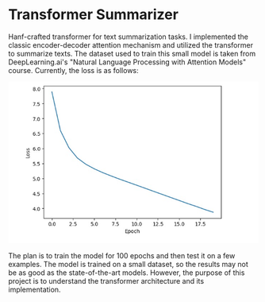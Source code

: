 # Transformer Summarizer

Hanf-crafted transformer for text summarization tasks. I implemented the classic encoder-decoder attention mechanism and utilized the transformer to summarize texts. The dataset used to train this small model is taken from DeepLearning.ai's "Natural Language Processing with Attention Models" course. Currently, the loss is as follows:

![Loss](loss.jpg)

The plan is to train the model for 100 epochs and then test it on a few examples. The model is trained on a small dataset, so the results may not be as good as the state-of-the-art models. However, the purpose of this project is to understand the transformer architecture and its implementation.